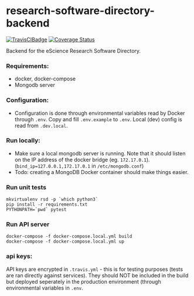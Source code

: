 # research-software-directory-backend
[![TravisCIBadge](https://travis-ci.org/research-software-directory/backend.svg?branch=master)](https://travis-ci.org/NLeSC/research-software-directory-backend)
[![Coverage Status](https://coveralls.io/repos/github/research-software-directory/backend/badge.svg)](https://coveralls.io/github/NLeSC/research-software-directory-backend)

Backend for the eScience Research Software Directory.
### Requirements:
- docker, docker-compose
- Mongodb server

### Configuration:
- Configuration is done through environmental variables read by Docker through
  `.env`. Copy and fill `.env.example` to `.env`. Local (dev) config is read from `.dev.local`.

### Run locally:
- Make sure a local mongodb server is running. Note that it should listen on the IP address
of the docker bridge (eg. `172.17.0.1`). (`bind_ip=127.0.0.1,172.17.0.1` in `/etc/mongodb.conf`)
- Todo: creating a MongoDB Docker container should make things easier.

### Run unit tests
```
mkvirtualenv rsd -p `which python3`
pip install -r requirements.txt
PYTHONPATH=`pwd` pytest
```

### Run API server
```
docker-compose -f docker-compose.local.yml build
docker-compose -f docker-compose.local.yml up
```

### api keys:
API keys are encrypted in `.travis.yml` - this is for testing purposes (tests are ran directly against
services). They should NOT be included in the build but deployed seperately in the production environment
(through environmental variables in `.env`.

